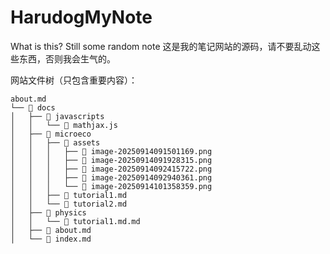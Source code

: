 # HarudogMyNote
What is this? Still some random note
这是我的笔记网站的源码，请不要乱动这些东西，否则我会生气的。

网站文件树（只包含重要内容）：
```
about.md
└── 📁 docs
│   ├── 📁 javascripts
│   │   └── 📄 mathjax.js
│   ├── 📁 microeco
│   │   ├── 📁 assets
│   │   │   ├── 📄 image-20250914091501169.png
│   │   │   ├── 📄 image-20250914091928315.png
│   │   │   ├── 📄 image-20250914092415722.png
│   │   │   ├── 📄 image-20250914092940361.png
│   │   │   └── 📄 image-20250914101358359.png
│   │   ├── 📄 tutorial1.md
│   │   └── 📄 tutorial2.md
│   ├── 📁 physics
│   │   └── 📄 tutorial1.md.md
│   ├── 📄 about.md
│   └── 📄 index.md
```
